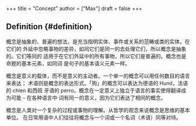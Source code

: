 +++
title = "Concept"
author = ["Max"]
draft = false
+++

## Definition {#definition}

概念是抽象的、普遍的想法，是充当指明实体、事件或关系的范畴或类的实体。在它们的
外延中忽略事物的差异，如同它们是同一的去处理它们，所以概念是抽象的。它们等同的
适用于在它们外延中的所有事物，所以它们是普遍的。概念也是命题的基本元素，如同词
是句子的基本语义元素一样。

概念是意义的载体，而不是意义的主动者。一个单一的概念可以用任何数目的语言来表达；
术语则是概念的表达形式。「狗」的概念可以表达为德语的 Hund，法语的 chien 和西班
牙语的 perro。概念在一定意义上独立于语言的事实使得翻译成为可能 - 在各种语言中
词有同一的意义，因为它们表达了相同的概念。

概念是人类对一个复杂的过程或事物的理解。从哲学的观念来说概念是思维的基本单位。
在日常用语中人们往往将概念与一个词或一个名词（术语）同等对待。